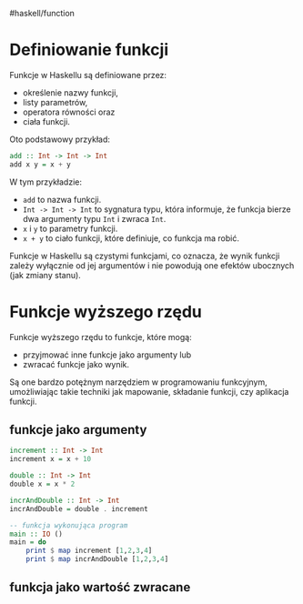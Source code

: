 #haskell/function 

# Definiowanie funkcji

Funkcje w Haskellu są definiowane przez:
- określenie nazwy funkcji, 
- listy parametrów, 
- operatora równości oraz 
- ciała funkcji. 

Oto podstawowy przykład:
```haskell
add :: Int -> Int -> Int
add x y = x + y

```

W tym przykładzie:

- `add` to nazwa funkcji.
- `Int -> Int -> Int` to sygnatura typu, która informuje, że funkcja bierze dwa argumenty typu `Int` i zwraca `Int`.
- `x` i `y` to parametry funkcji.
- `x + y` to ciało funkcji, które definiuje, co funkcja ma robić.

Funkcje w Haskellu są czystymi funkcjami, co oznacza, że wynik funkcji zależy wyłącznie od jej argumentów i nie powodują one efektów ubocznych (jak zmiany stanu).





# Funkcje wyższego rzędu

Funkcje wyższego rzędu to funkcje, które mogą:
- przyjmować inne funkcje jako argumenty lub
- zwracać funkcje jako wynik. 

Są one bardzo potężnym narzędziem w programowaniu funkcyjnym, umożliwiając takie techniki jak mapowanie, składanie funkcji, czy aplikacja funkcji.

## funkcje jako argumenty
```haskell
increment :: Int -> Int
increment x = x + 10

double :: Int -> Int
double x = x * 2

incrAndDouble :: Int -> Int
incrAndDouble = double . increment

-- funkcja wykonująca program
main :: IO ()
main = do
	print $ map increment [1,2,3,4]
	print $ map incrAndDouble [1,2,3,4]
```


## funkcja jako wartość zwracane 









